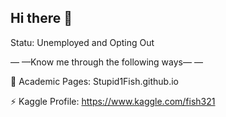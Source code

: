 ## Hi there 👋
Statu: Unemployed and Opting Out

<!--
**Stupid1Fish/Stupid1Fish** is a ✨ _special_ ✨ repository because its `README.md` (this file) appears on your GitHub profile.

Here are some ideas to get you started:

- 🔭 I’m currently working on ...
- 🌱 I’m currently learning ...
- 👯 I’m looking to collaborate on ...
- 🤔 I’m looking for help with ...
- 💬 Ask me about ...
- 📫 How to reach me: ...
- 😄 Pronouns: ...
- ⚡ Fun fact: ...
-->


— —Know me through the following ways— — 

🔭 Academic Pages: Stupid1Fish.github.io

⚡ Kaggle Profile: https://www.kaggle.com/fish321
